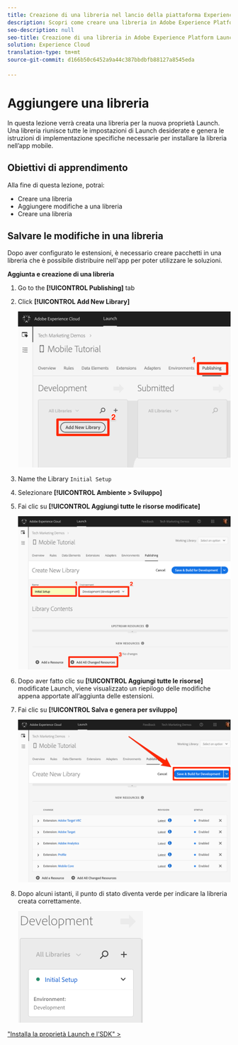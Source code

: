 ```yaml
---
title: Creazione di una libreria nel lancio della piattaforma Experience
description: Scopri come creare una libreria in Adobe Experience Platform Launch. Questa lezione fa parte dell'esercitazione Implementazione di Experience Cloud nelle applicazioni Android per dispositivi mobili.
seo-description: null
seo-title: Creazione di una libreria in Adobe Experience Platform Launch
solution: Experience Cloud
translation-type: tm+mt
source-git-commit: d166b50c6452a9a44c387bbdbfb88127a8545eda

---
```



# Aggiungere una libreria

In questa lezione verrà creata una libreria per la nuova proprietà Launch. Una libreria riunisce tutte le impostazioni di Launch desiderate e genera le istruzioni di implementazione specifiche necessarie per installare la libreria nell’app mobile.

## Obiettivi di apprendimento

Alla fine di questa lezione, potrai:

* Creare una libreria
* Aggiungere modifiche a una libreria
* Creare una libreria

## Salvare le modifiche in una libreria

Dopo aver configurato le estensioni, è necessario creare pacchetti in una libreria che è possibile distribuire nell'app per poter utilizzare le soluzioni.

**Aggiunta e creazione di una libreria**

1. Go to the **[!UICONTROL Publishing]** tab

1. Click **[!UICONTROL Add New Library]**

   ![Aggiungi nuova libreria](images/mobile-launch-addNewLibrary.png)

1. Name the Library `Initial Setup`

1. Selezionare **[!UICONTROL Ambiente &gt; Sviluppo]**

1. Fai clic su **[!UICONTROL Aggiungi tutte le risorse modificate]**

   ![Aggiungi tutte le risorse modificate](images/mobile-launch-addAllChangedResources.png)

1. Dopo aver fatto clic su **[!UICONTROL Aggiungi tutte le risorse]** modificate Launch, viene visualizzato un riepilogo delle modifiche appena apportate all’aggiunta delle estensioni.

1. Fai clic su **[!UICONTROL Salva e genera per sviluppo]**

   ![Salva e crea per lo sviluppo](images/mobile-launch-saveAndBuild.png)

1. Dopo alcuni istanti, il punto di stato diventa verde per indicare la libreria creata correttamente.

   ![Libreria predefinita](images/mobile-launch-libraryBuilt.png)

["Installa la proprietà Launch e l’SDK" &gt;](launch-install-the-mobile-sdk.md)
